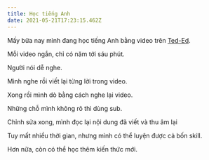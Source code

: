 ```yaml
---
title: Học tiếng Anh
date: 2021-05-21T17:23:15.462Z
---
```


Mấy bữa nay mình đang học tiếng Anh bằng video trên [Ted-Ed](https://www.youtube.com/@TEDEd).

Mỗi video ngắn, chỉ có năm tới sáu phút.

Người nói dễ nghe.

Mình nghe rồi viết lại từng lời trong video.

Xong rồi mình dò bằng cách nghe lại video.

Những chỗ mình không rõ thì dùng sub.

Chỉnh sửa xong, mình đọc lại nội dung đã viết và thu âm lại

Tuy mất nhiều thời gian, nhưng mình có thể luyện được cả bốn skill.

Hơn nữa, còn có thể học thêm kiến thức mới.
